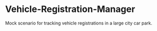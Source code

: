 # Vehicle-Registration-Manager
Mock scenario for tracking vehicle registrations in a large city car park.
